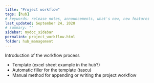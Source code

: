```yaml
---
title: "Project workflow"
tags: [hub]
# keywords: release notes, announcements, what's new, new features
last_updated: September 24, 2020
# summary: ""
sidebar: mydoc_sidebar
permalink: project_workflow.html
folder: hub_management
---
```


Introduction of the workflow process

- Template (excel sheet example in the hub?)
- Automatic filler for the template (tascu)
- Manual method for appending or writing the project workflow
